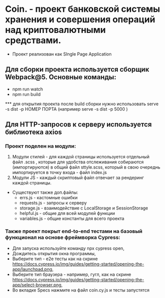 # Coin. - проект банковской системы хранения и совершения операций над криптовалютными средствами.

* Проект реализован как SIngle Page Application

## Для сборки проекта используется сборщик Webpack@5. Основные команды:
  * npm run watch
  * npm run build

  *** для открытия проекта после build сборки нужно использовать serve -s dist -p НОМЕР ПОРТА (например serve -s dist -p 5000 )

## Для HTTP-запросов к серверу используется библиотека axios


### Проект поделен на модули:
  1. Модули стилей - для каждой страницы используется отдельный файл .scss , которые для удобства отслеживания собираются (импортируются) в общий файл sttyle.scss, который в свою очереднь импортируется в точку входа - файл index.js
  2. Модули JS - каждый скриптовый файл отвечает за рендеринг каждой страницы.
  * Существуют также доп.файлы:
      * errs.js - кастомные ошибки
      * requests.js - запросы к серверу
      * storage.js - взаимодействие с LocalStorage и SessionStorage
      * helpful.js - общие для всей модулей функции
      * variables.js - общие константы для всего проекта

### Также проект покрыт end-to-end тестами на базовый функционал на основе фреймворка Cypress:
  * Для запуска используйте команду npx cypress open,
  * Дождитесь открытия окна программы,
  * Выберите тип - e2e тесты как на скрине
      https://docs.cypress.io/img/guides/getting-started/opening-the-app/launchpad.png,
  * Выберите тип браузера - например, гугл, как на скрине 
      https://docs.cypress.io/img/guides/getting-started/opening-the-app/select-browser.png,
  * Во вкладке Specs нажмите на файл coin.cy.js и тесты запустятся
